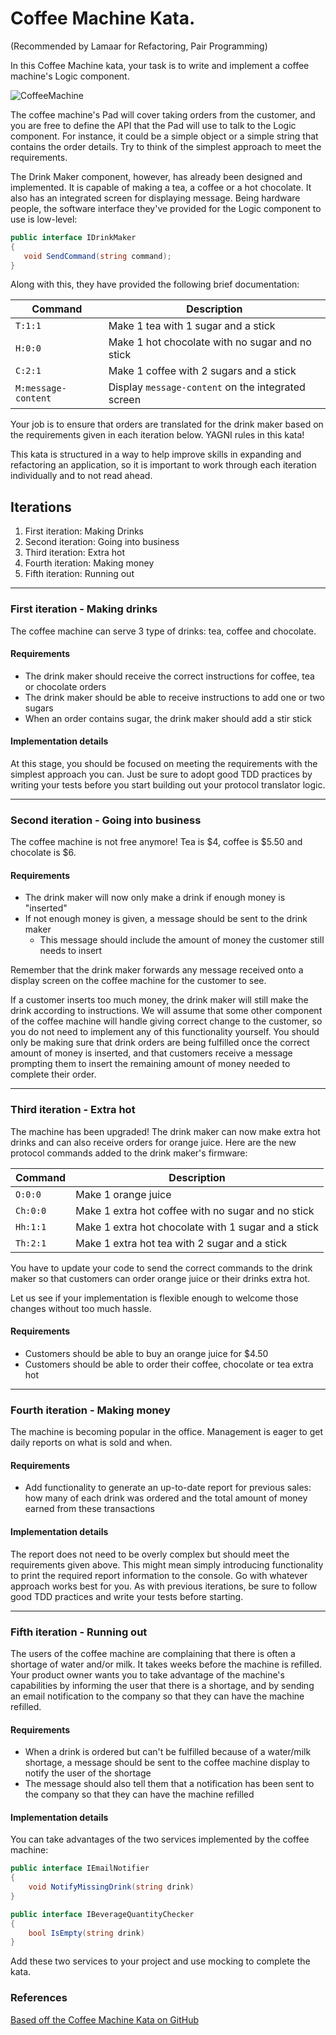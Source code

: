 # Coffee Machine Kata.
 (Recommended by Lamaar for  Refactoring, Pair Programming)

In this Coffee Machine kata, your task is to write and implement a coffee machine's Logic component.

![CoffeeMachine](https://user-images.githubusercontent.com/88356693/152094581-2533d0e8-01ea-4224-872c-bc8af6edd85e.png)

The coffee machine's Pad will cover taking orders from the customer, and you are free to define the API that the Pad will use to talk to the Logic component. For instance, it could be a simple object or a simple string that contains the order details. Try to think of the simplest approach to meet the requirements.

The Drink Maker component, however, has already been designed and implemented. It is capable of making a tea, a coffee or a hot chocolate. It also has an integrated screen for displaying message. Being hardware people, the software interface they've provided for the Logic component to use is low-level:

```C#
public interface IDrinkMaker
{
   void SendCommand(string command);
}
```

Along with this, they have provided the following brief documentation:

| Command             | Description                                        |
|---------------------|----------------------------------------------------|
| `T:1:1`             | Make 1 tea with 1 sugar and a stick                |
| `H:0:0`             | Make 1 hot chocolate with no sugar and no stick    |
| `C:2:1`             | Make 1 coffee with 2 sugars and a stick            |
| `M:message-content` | Display `message-content` on the integrated screen |

Your job is to ensure that orders are translated for the drink maker based on the requirements given in each iteration below. YAGNI rules in this kata!

This kata is structured in a way to help improve skills in expanding and refactoring an application, so it is important to work through each iteration individually and to not read ahead.

## Iterations

1) First iteration: Making Drinks
2) Second iteration: Going into business
3) Third iteration: Extra hot
4) Fourth iteration: Making money
5) Fifth iteration: Running out

--------------------------------------------------------------------------------------------------------------------------------

### First iteration - Making drinks

The coffee machine can serve 3 type of drinks: tea, coffee and chocolate.

#### Requirements

* The drink maker should receive the correct instructions for coffee, tea or chocolate orders
* The drink maker should be able to receive instructions to add one or two sugars
* When an order contains sugar, the drink maker should add a stir stick

#### Implementation details

At this stage, you should be focused on meeting the requirements with the simplest approach you can. Just be sure to adopt good TDD practices by writing your tests before you start building out your protocol translator logic.

--------------------------------------------------------------------------------------------------------------------------------

### Second iteration - Going into business

The coffee machine is not free anymore! Tea is $4, coffee is $5.50 and chocolate is $6.

#### Requirements

* The drink maker will now only make a drink if enough money is "inserted"
* If not enough money is given, a message should be sent to the drink maker
  * This message should include the amount of money the customer still needs to insert

Remember that the drink maker forwards any message received onto a display screen on the coffee machine for the customer to see.

If a customer inserts too much money, the drink maker will still make the drink according to instructions. We will assume that some other component of the coffee machine will handle giving correct change to the customer, so you do not need to implement any of this functionality yourself. You should only be making sure that drink orders are being fulfilled once the correct amount of money is inserted, and that customers receive a message prompting them to insert the remaining amount of money needed to complete their order.

--------------------------------------------------------------------------------------------------------------------------------

### Third iteration - Extra hot

The machine has been upgraded! The drink maker can now make extra hot drinks and can also receive orders for orange juice. Here are the new protocol commands added to the drink maker's firmware:

| Command  | Description                                         |
|----------|-----------------------------------------------------|
| `O:0:0`  | Make 1 orange juice                                 |
| `Ch:0:0` | Make 1 extra hot coffee with no sugar and no stick  |
| `Hh:1:1` | Make 1 extra hot chocolate with 1 sugar and a stick |
| `Th:2:1` | Make 1 extra hot tea with 2 sugar and a stick       |

You have to update your code to send the correct commands to the drink maker so that customers can order orange juice or their drinks extra hot.

Let us see if your implementation is flexible enough to welcome those changes without too much hassle.

#### Requirements
* Customers should be able to buy an orange juice for $4.50
* Customers should be able to order their coffee, chocolate or tea extra hot

--------------------------------------------------------------------------------------------------------------------------------

### Fourth iteration - Making money

The machine is becoming popular in the office. Management is eager to get daily reports on what is sold and when.

#### Requirements
* Add functionality to generate an up-to-date report for previous sales: how many of each drink was ordered and the total amount of money earned from these transactions

#### Implementation details

The report does not need to be overly complex but should meet the requirements given above. This might mean simply introducing functionality to print the required report information to the console. Go with whatever approach works best for you. As with previous iterations, be sure to follow good TDD practices and write your tests before starting.

--------------------------------------------------------------------------------------------------------------------------------

### Fifth iteration - Running out

The users of the coffee machine are complaining that there is often a shortage of water and/or milk. It takes weeks before the machine is refilled. Your product owner wants you to take advantage of the machine's capabilities by informing the user that there is a shortage, and by sending an email notification to the company so that they can have the machine refilled.

#### Requirements
* When a drink is ordered but can't be fulfilled because of a water/milk shortage, a message should be sent to the coffee machine display to notify the user of the shortage
* The message should also tell them that a notification has been sent to the company so that they can have the machine refilled

#### Implementation details

You can take advantages of the two services implemented by the coffee machine:

```C#
public interface IEmailNotifier
{
    void NotifyMissingDrink(string drink)
}
```

```C#
public interface IBeverageQuantityChecker
{
    bool IsEmpty(string drink)
}
```
 
Add these two services to your project and use mocking to complete the kata.

### References

[Based off the Coffee Machine Kata on GitHub](http://simcap.github.io/coffeemachine/index.html) 
